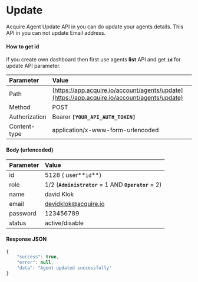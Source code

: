 # Update

Acquire Agent Update API in you can do update your agents details. This API in you can not update Email address.

#### **How to get id** 

if you create own dashboard then first use agents **list** API and get **`id`** for update API parameter.

| Parameter | Value |
| :--- | :--- |
| Path | [https://app.acquire.io/account/agents/update](https://app.acquire.io/account/agents/update) |
| Method | POST |
| Authorization | Bearer **`[YOUR_API_AUTH_TOKEN]`** |
| Content-type | application/x-www-form-urlencoded |

#### **Body \(urlencoded\)**

| Parameter | Value |
| :--- | :--- |
| id |  5128  \( user**`id`**\) |
| role | 1/2 \(**`Administrator`** = 1 AND **`Operator`** = 2\) |
| name | david Klok |
| email | devidklok@acquire.io |
| password | 123456789 |
| status | active/disable |

#### Response JSON

```javascript
{
    "success": true,
    "error": null,
    "data": "Agent updated successfully"
}
```

